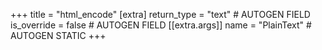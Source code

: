 +++
title = "html_encode"
[extra]
return_type = "text" # AUTOGEN FIELD
is_override = false # AUTOGEN FIELD
[[extra.args]]
name = "PlainText" # AUTOGEN STATIC
+++